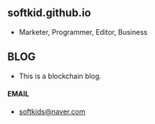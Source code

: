 
## softkid.github.io
* Marketer, Programmer, Editor, Business

## BLOG 
* This is a blockchain blog.  

#### EMAIL
* softkids@naver.com